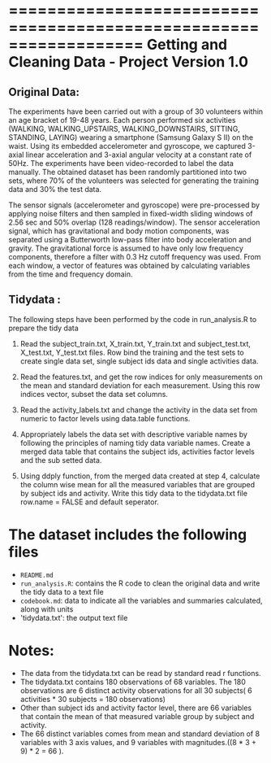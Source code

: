 ==================================================================
Getting and Cleaning Data - Project
Version 1.0
==================================================================


## Original Data:

The experiments have been carried out with a group of 30 volunteers within an age bracket of 19-48 years. Each person performed six activities (WALKING, WALKING_UPSTAIRS, WALKING_DOWNSTAIRS, SITTING, STANDING, LAYING) wearing a smartphone (Samsung Galaxy S II) on the waist. Using its embedded accelerometer and gyroscope, we captured 3-axial linear acceleration and 3-axial angular velocity at a constant rate of 50Hz. The experiments have been video-recorded to label the data manually. The obtained dataset has been randomly partitioned into two sets, where 70% of the volunteers was selected for generating the training data and 30% the test data. 

The sensor signals (accelerometer and gyroscope) were pre-processed by applying noise filters and then sampled in fixed-width sliding windows of 2.56 sec and 50% overlap (128 readings/window). The sensor acceleration signal, which has gravitational and body motion components, was separated using a Butterworth low-pass filter into body acceleration and gravity. The gravitational force is assumed to have only low frequency components, therefore a filter with 0.3 Hz cutoff frequency was used. From each window, a vector of features was obtained by calculating variables from the time and frequency domain.

## Tidydata :

The following steps have been performed by the code in run_analysis.R to prepare the tidy data

1. Read the subject_train.txt, X_train.txt, Y_train.txt and subject_test.txt, X_test.txt, Y_test.txt files. Row bind the training and the test sets to create single data set, single subject ids data and single activities data.

2. Read the features.txt, and get the row indices for only measurements on the mean and standard deviation for each measurement. Using this row indices vector, subset the data set columns.

3. Read the activity_labels.txt and change the activity in the data set from numeric to factor levels using data.table functions.

4. Appropriately labels the data set with descriptive variable names by following the principles of naming tidy data variable names. Create a merged data table that contains the subject ids, activities factor levels and the sub setted data.

5. Using ddply function, from the merged data created at step 4, calculate the column wise mean for all the measured variables that are grouped by subject ids and activity. Write this tidy data to the tidydata.txt file row.name = FALSE and default seperator.


# The dataset includes the following files

- `README.md`
- `run_analysis.R`: contains the R code to clean the original data and write the tidy data to a text file
- `codebook.md`: data to indicate all the variables and summaries calculated, along with units
- 'tidydata.txt': the output text file

Notes: 
======
- The data from the tidydata.txt can be read by standard read r functions.
- The tidydata.txt contains 180 observations of 68 variables. The 180 observations are 6 distinct activity observations for all 30 subjects( 6 activities * 30 subjects = 180 observations)
- Other than subject ids and activity factor level, there are 66 variables that contain the mean of that measured variable group by subject and activity.
- The 66 distinct variables comes from mean and standard deviation of 8 variables with 3 axis values, and 9 variables with magnitudes.((8 * 3 + 9) * 2 = 66 ).
